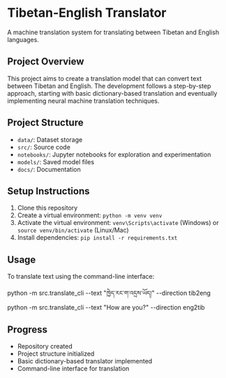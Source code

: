 # Tibetan-English Translator

A machine translation system for translating between Tibetan and English languages.

## Project Overview
This project aims to create a translation model that can convert text between Tibetan and English. The development follows a step-by-step approach, starting with basic dictionary-based translation and eventually implementing neural machine translation techniques.

## Project Structure
- `data/`: Dataset storage
- `src/`: Source code
- `notebooks/`: Jupyter notebooks for exploration and experimentation
- `models/`: Saved model files
- `docs/`: Documentation

## Setup Instructions
1. Clone this repository
2. Create a virtual environment: `python -m venv venv`
3. Activate the virtual environment: `venv\Scripts\activate` (Windows) or `source venv/bin/activate` (Linux/Mac)
4. Install dependencies: `pip install -r requirements.txt`

## Usage
To translate text using the command-line interface:

python -m src.translate_cli --text "ཁྱེད་རང་ག་འདྲས་ཡོད།" --direction tib2eng
python -m src.translate_cli --text "How are you?" --direction eng2tib


## Progress
- Repository created
- Project structure initialized
- Basic dictionary-based translator implemented
- Command-line interface for translation